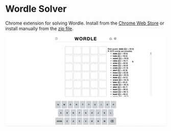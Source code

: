 # Wordle Solver

Chrome extension for solving Wordle. Install from the [Chrome Web Store](https://chrome.google.com/webstore/detail/wordle-solver/ncohbdinabmhfhlbflloicbjoipnencb) or install manually from the [zip file](https://github.com/leyanlo/wordle-solver/releases/latest/download/wordle-solver.zip).

![GIF](wordle-solver.gif)
